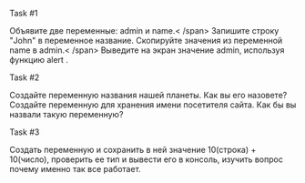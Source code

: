 Task #1

Объявите две переменные: admin и name.< /span>
Запишите строку "John" в переменное название.
Скопируйте значения из переменной name в admin.< /span>
Выведите на экран значение admin, используя функцию alert .


Task #2

Создайте переменную названия нашей планеты. Как вы его назовете?
Создайте переменную для хранения имени посетителя сайта. Как бы вы назвали такую переменную?


Task #3

Создать переменную и сохранить в ней значение 10(строка) + 10(число), проверить ее тип и вывести его в консоль, изучить вопрос почему именно так все работает.